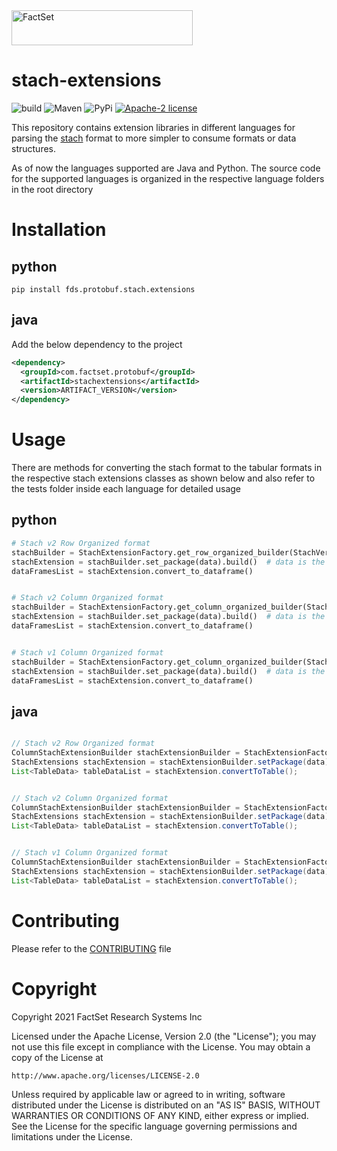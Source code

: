 <img alt="FactSet" src="https://www.factset.com/hubfs/Assets/images/factset-logo.svg" height="56" width="290">

# stach-extensions

![build](https://img.shields.io/badge/Build-Todo-blue)
![Maven](https://img.shields.io/badge/Maven-Todo-blue)
![PyPi](https://img.shields.io/badge/PyPi-Todo-blue)
[![Apache-2 license](https://img.shields.io/badge/license-Apache2-brightgreen.svg)](https://www.apache.org/licenses/LICENSE-2.0)


This repository contains extension libraries in different languages for parsing the [stach](https://factset.github.io/stachschema/#/README) format to more simpler to consume formats or data structures.

As of now the languages supported are Java and Python. The source code for the supported languages is organized in the respective language folders in the root directory

# Installation
 
## python
    
    pip install fds.protobuf.stach.extensions

## java
Add the below dependency to the project
  ```xml
  <dependency>
    <groupId>com.factset.protobuf</groupId>
    <artifactId>stachextensions</artifactId>
    <version>ARTIFACT_VERSION</version>
  </dependency>
  ```

# Usage

There are methods for converting the stach format to the tabular formats in the respective stach extensions classes as shown below and also refer to the tests folder inside each language for detailed usage

## python

``` python
# Stach v2 Row Organized format
stachBuilder = StachExtensionFactory.get_row_organized_builder(StachVersion.V2)
stachExtension = stachBuilder.set_package(data).build()  # data is the stach input in string or object format
dataFramesList = stachExtension.convert_to_dataframe()


# Stach v2 Column Organized format
stachBuilder = StachExtensionFactory.get_column_organized_builder(StachVersion.V2)
stachExtension = stachBuilder.set_package(data).build()  # data is the stach input in string or object format
dataFramesList = stachExtension.convert_to_dataframe()


# Stach v1 Column Organized format
stachBuilder = StachExtensionFactory.get_column_organized_builder(StachVersion.V1)
stachExtension = stachBuilder.set_package(data).build()  # data is the stach input in string or object format
dataFramesList = stachExtension.convert_to_dataframe()

```

## java
``` java

// Stach v2 Row Organized format
ColumnStachExtensionBuilder stachExtensionBuilder = StachExtensionFactory.getRowOrganizedBuilder(StachVersion.V2);
StachExtensions stachExtension = stachExtensionBuilder.setPackage(data).build();  // data is the stach input in string or object format
List<TableData> tableDataList = stachExtension.convertToTable();


// Stach v2 Column Organized format
ColumnStachExtensionBuilder stachExtensionBuilder = StachExtensionFactory.getColumnOrganizedBuilder(StachVersion.V2);
StachExtensions stachExtension = stachExtensionBuilder.setPackage(data).build();  // data is the stach input in string or object format
List<TableData> tableDataList = stachExtension.convertToTable();


// Stach v1 Column Organized format
ColumnStachExtensionBuilder stachExtensionBuilder = StachExtensionFactory.getColumnOrganizedBuilder(StachVersion.V1);
StachExtensions stachExtension = stachExtensionBuilder.setPackage(data).build(); // data is the stach input in string or object format
List<TableData> tableDataList = stachExtension.convertToTable();

```

# Contributing

Please refer to the [CONTRIBUTING](CONTRIBUTING.md) file
 

# Copyright

Copyright 2021 FactSet Research Systems Inc

Licensed under the Apache License, Version 2.0 (the "License");
you may not use this file except in compliance with the License.
You may obtain a copy of the License at

    http://www.apache.org/licenses/LICENSE-2.0

Unless required by applicable law or agreed to in writing, software
distributed under the License is distributed on an "AS IS" BASIS,
WITHOUT WARRANTIES OR CONDITIONS OF ANY KIND, either express or implied.
See the License for the specific language governing permissions and
limitations under the License.
